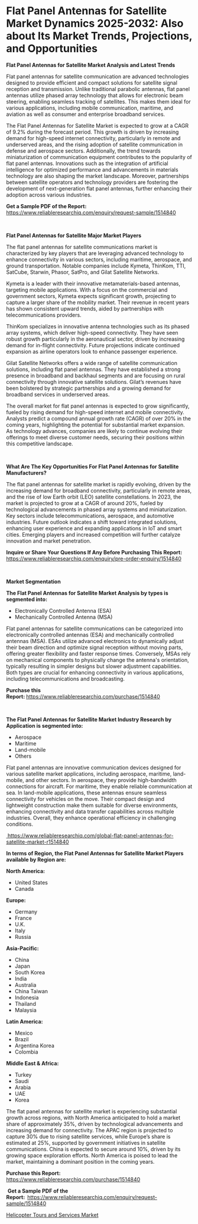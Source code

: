 <p><h1>Flat Panel Antennas for Satellite Market Dynamics 2025-2032: Also about Its Market Trends, Projections, and Opportunities</h1></p><p><strong>Flat Panel Antennas for Satellite Market Analysis and Latest Trends</strong></p>
<p><p>Flat panel antennas for satellite communication are advanced technologies designed to provide efficient and compact solutions for satellite signal reception and transmission. Unlike traditional parabolic antennas, flat panel antennas utilize phased array technology that allows for electronic beam steering, enabling seamless tracking of satellites. This makes them ideal for various applications, including mobile communication, maritime, and aviation as well as consumer and enterprise broadband services.</p><p>The Flat Panel Antennas for Satellite Market is expected to grow at a CAGR of 9.2% during the forecast period. This growth is driven by increasing demand for high-speed internet connectivity, particularly in remote and underserved areas, and the rising adoption of satellite communication in defense and aerospace sectors. Additionally, the trend towards miniaturization of communication equipment contributes to the popularity of flat panel antennas. Innovations such as the integration of artificial intelligence for optimized performance and advancements in materials technology are also shaping the market landscape. Moreover, partnerships between satellite operators and technology providers are fostering the development of next-generation flat panel antennas, further enhancing their adoption across various industries.</p></p>
<p><strong>Get a Sample PDF of the Report:&nbsp;</strong> <a href="https://www.reliableresearchiq.com/enquiry/request-sample/1514840?utm_campaign=3071&utm_medium=2&utm_source=Github&utm_content=ia&utm_term=29032025&utm_id=flat-panel-antennas-for-satellite">https://www.reliableresearchiq.com/enquiry/request-sample/1514840</a></p>
<p>&nbsp;</p>
<p><strong>Flat Panel Antennas for Satellite Major Market Players</strong></p>
<p><p>The flat panel antennas for satellite communications market is characterized by key players that are leveraging advanced technology to enhance connectivity in various sectors, including maritime, aerospace, and ground transportation. Notable companies include Kymeta, ThinKom, TTI, SatCube, Starwin, Phasor, SatPro, and Gilat Satellite Networks.</p><p>Kymeta is a leader with their innovative metamaterials-based antennas, targeting mobile applications. With a focus on the commercial and government sectors, Kymeta expects significant growth, projecting to capture a larger share of the mobility market. Their revenue in recent years has shown consistent upward trends, aided by partnerships with telecommunications providers.</p><p>ThinKom specializes in innovative antenna technologies such as its phased array systems, which deliver high-speed connectivity. They have seen robust growth particularly in the aeronautical sector, driven by increasing demand for in-flight connectivity. Future projections indicate continued expansion as airline operators look to enhance passenger experience.</p><p>Gilat Satellite Networks offers a wide range of satellite communication solutions, including flat panel antennas. They have established a strong presence in broadband and backhaul segments and are focusing on rural connectivity through innovative satellite solutions. Gilat’s revenues have been bolstered by strategic partnerships and a growing demand for broadband services in underserved areas.</p><p>The overall market for flat panel antennas is expected to grow significantly, fueled by rising demand for high-speed internet and mobile connectivity. Analysts predict a compound annual growth rate (CAGR) of over 20% in the coming years, highlighting the potential for substantial market expansion. As technology advances, companies are likely to continue evolving their offerings to meet diverse customer needs, securing their positions within this competitive landscape.</p></p>
<p>&nbsp;</p>
<p><strong>What Are The Key Opportunities For Flat Panel Antennas for Satellite Manufacturers?</strong></p>
<p><p>The flat panel antennas for satellite market is rapidly evolving, driven by the increasing demand for broadband connectivity, particularly in remote areas, and the rise of low Earth orbit (LEO) satellite constellations. In 2023, the market is projected to grow at a CAGR of around 20%, fueled by technological advancements in phased array systems and miniaturization. Key sectors include telecommunications, aerospace, and automotive industries. Future outlook indicates a shift toward integrated solutions, enhancing user experience and expanding applications in IoT and smart cities. Emerging players and increased competition will further catalyze innovation and market penetration.</p></p>
<p><strong>Inquire or Share Your Questions If Any Before Purchasing This Report:</strong> <a href="https://www.reliableresearchiq.com/enquiry/pre-order-enquiry/1514840?utm_campaign=3071&utm_medium=2&utm_source=Github&utm_content=ia&utm_term=29032025&utm_id=flat-panel-antennas-for-satellite">https://www.reliableresearchiq.com/enquiry/pre-order-enquiry/1514840</a></p>
<p>&nbsp;</p>
<p><strong>Market Segmentation</strong></p>
<p><strong>The Flat Panel Antennas for Satellite Market Analysis by types is segmented into:</strong></p>
<p><ul><li>Electronically Controlled Antenna (ESA)</li><li>Mechanically Controlled Antenna (MSA)</li></ul></p>
<p><p>Flat panel antennas for satellite communications can be categorized into electronically controlled antennas (ESA) and mechanically controlled antennas (MSA). ESAs utilize advanced electronics to dynamically adjust their beam direction and optimize signal reception without moving parts, offering greater flexibility and faster response times. Conversely, MSAs rely on mechanical components to physically change the antenna's orientation, typically resulting in simpler designs but slower adjustment capabilities. Both types are crucial for enhancing connectivity in various applications, including telecommunications and broadcasting.</p></p>
<p><strong>Purchase this Report:&nbsp;</strong><a href="https://www.reliableresearchiq.com/purchase/1514840?utm_campaign=3071&utm_medium=2&utm_source=Github&utm_content=ia&utm_term=29032025&utm_id=flat-panel-antennas-for-satellite">https://www.reliableresearchiq.com/purchase/1514840</a></p>
<p>&nbsp;</p>
<p><strong>The Flat Panel Antennas for Satellite Market Industry Research by Application is segmented into:</strong></p>
<p><ul><li>Aerospace</li><li>Maritime</li><li>Land-mobile</li><li>Others</li></ul></p>
<p><p>Flat panel antennas are innovative communication devices designed for various satellite market applications, including aerospace, maritime, land-mobile, and other sectors. In aerospace, they provide high-bandwidth connections for aircraft. For maritime, they enable reliable communication at sea. In land-mobile applications, these antennas ensure seamless connectivity for vehicles on the move. Their compact design and lightweight construction make them suitable for diverse environments, enhancing connectivity and data transfer capabilities across multiple industries. Overall, they enhance operational efficiency in challenging conditions.</p></p>
<p><a href="https://www.reliableresearchiq.com/global-flat-panel-antennas-for-satellite-market-r1514840?utm_campaign=3071&utm_medium=2&utm_source=Github&utm_content=ia&utm_term=29032025&utm_id=flat-panel-antennas-for-satellite">&nbsp;https://www.reliableresearchiq.com/global-flat-panel-antennas-for-satellite-market-r1514840</a></p>
<p><strong>In terms of Region, the Flat Panel Antennas for Satellite Market Players available by Region are:</strong></p>
<p>
    <p> <strong> North America: </strong>
        <ul>
            <li>United States</li>
            <li>Canada</li>
        </ul>
        </p> 
    <p> <strong> Europe: </strong>
        <ul>
            <li>Germany</li>
            <li>France</li>
            <li>U.K.</li>
            <li>Italy</li>
            <li>Russia</li>
        </ul>
        </p> 
    <p> <strong> Asia-Pacific: </strong>
        <ul>
            <li>China</li>
            <li>Japan</li>
            <li>South Korea</li>
            <li>India</li>
            <li>Australia</li>
            <li>China Taiwan</li>
            <li>Indonesia</li>
            <li>Thailand</li>
            <li>Malaysia</li>
        </ul>
        </p> 
    <p> <strong> Latin America: </strong>
        <ul>
            <li>Mexico</li>
            <li>Brazil</li>
            <li>Argentina Korea</li>
            <li>Colombia</li>
        </ul>
        </p> 
    <p> <strong> Middle East & Africa: </strong>
        <ul>
            <li>Turkey</li>
            <li>Saudi</li>
            <li>Arabia</li>
            <li>UAE</li>
            <li>Korea</li>
        </ul>
    </p>
    </p>
<p><p>The flat panel antennas for satellite market is experiencing substantial growth across regions, with North America anticipated to hold a market share of approximately 35%, driven by technological advancements and increasing demand for connectivity. The APAC region is projected to capture 30% due to rising satellite services, while Europe’s share is estimated at 25%, supported by government initiatives in satellite communications. China is expected to secure around 10%, driven by its growing space exploration efforts. North America is poised to lead the market, maintaining a dominant position in the coming years.</p></p>
<p><strong>Purchase this Report: </strong><a href="https://www.reliableresearchiq.com/purchase/1514840?utm_campaign=3071&utm_medium=2&utm_source=Github&utm_content=ia&utm_term=29032025&utm_id=flat-panel-antennas-for-satellite">https://www.reliableresearchiq.com/purchase/1514840</a></p>
<p>&nbsp;<strong>Get a Sample PDF of the Report:&nbsp;&nbsp;</strong><a href="https://www.reliableresearchiq.com/enquiry/request-sample/1514840?utm_campaign=3071&utm_medium=2&utm_source=Github&utm_content=ia&utm_term=29032025&utm_id=flat-panel-antennas-for-satellite">https://www.reliableresearchiq.com/enquiry/request-sample/1514840</a></p>
<p><strong></strong></p>
<p><p><a href="https://github.com/rrosasdaunas/Market-Research-Report-List-1/blob/main/helicopter-tours-and-services-market.md?utm_campaign=3071&utm_medium=2&utm_source=Github&utm_content=ia&utm_term=29032025&utm_id=flat-panel-antennas-for-satellite">Helicopter Tours and Services Market</a></p></p>